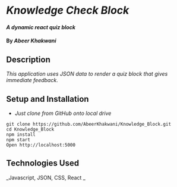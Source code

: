 
# _Knowledge Check Block_

#### _A dynamic react quiz block_

#### By _**Abeer Khakwani**_

## Description

_This application uses JSON data to render a quiz block that gives immediate feedback._

## Setup and Installation

* _Just clone from GitHub onto local drive_
```
git clone https://github.com/AbeerKhakwani/Knowledge_Block.git
cd Knowledge_Block
npm install
npm start
Open http://localhost:5000
```

## Technologies Used

_Javascript, JSON, CSS, React _
